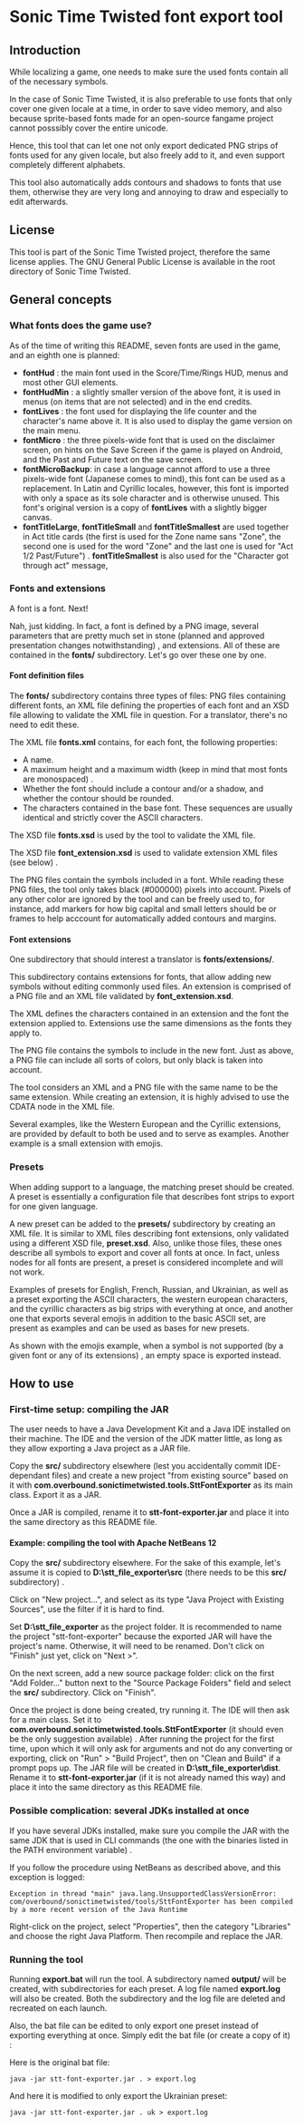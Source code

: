 # Sonic Time Twisted font export tool #

## Introduction ##

While localizing a game, one needs to make sure the used fonts contain all of the necessary symbols. 

In the case of Sonic Time Twisted, it is also preferable to use fonts that only cover one given locale at a time, in order to save video memory, and also because sprite-based fonts made for an open-source fangame project cannot posssibly cover the entire unicode.

Hence, this tool that can let one not only export dedicated PNG strips of fonts used for any given locale, but also freely add to it, and even support completely different alphabets.

This tool also automatically adds contours and shadows to fonts that use them, otherwise they are very long and annoying to draw and especially to edit afterwards.

## License ##

This tool is part of the Sonic Time Twisted project, therefore the same license applies. The GNU General Public License is available in the root directory of Sonic Time Twisted.

## General concepts ##

### What fonts does the game use? ###

As of the time of writing this README, seven fonts are used in the game, and an eighth one is planned:

- **fontHud** : the main font used in the Score/Time/Rings HUD, menus and most other GUI elements.
- **fontHudMin** : a slightly smaller version of the above font, it is used in menus (on items that are not selected) and in the end credits.
- **fontLives** : the font used for displaying the life counter and the character's name above it. It is also used to display the game version on the main menu.
- **fontMicro** : the three pixels-wide font that is used on the disclaimer screen, on hints on the Save Screen if the game is played on Android, and the Past and Future text on the save screen.
- **fontMicroBackup**: in case a language cannot afford to use a three pixels-wide font (Japanese comes to mind), this font can be used as a replacement. In Latin and Cyrillic locales, however, this font is imported with only a space as its sole character and is otherwise unused. This font's original version is a copy of **fontLives** with a slightly bigger canvas.
- **fontTitleLarge**, **fontTitleSmall** and **fontTitleSmallest** are used together in Act title cards (the first is used for the Zone name sans "Zone", the second one is used for the word "Zone" and the last one is used for "Act 1/2 Past/Future") . **fontTitleSmallest** is also used for the "Character got through act" message,


### Fonts and extensions ###

A font is a font. Next!

Nah, just kidding. In fact, a font is defined by a PNG image, several parameters that are pretty much set in stone (planned and approved presentation changes notwithstanding) , and extensions. All of these are contained in the **fonts/** subdirectory. Let's go over these one by one.

#### Font definition files ####

The **fonts/** subdirectory contains three types of files: PNG files containing different fonts, an XML file defining the properties of each font and an XSD file allowing to validate the XML file in question. For a translator, there's no need to edit these.

The XML file **fonts.xml** contains, for each font, the following properties:

- A name.
- A maximum height and a maximum width (keep in mind that most fonts are monospaced) .
- Whether the font should include a contour and/or a shadow, and whether the contour should be rounded.
- The characters contained in the base font. These sequences are usually identical and strictly cover the ASCII characters.

The XSD file **fonts.xsd** is used by the tool to validate the XML file.

The XSD file **font_extension.xsd** is used to validate extension XML files (see below) .

The PNG files contain the symbols included in a font. While reading these PNG files, the tool only takes black (#000000) pixels into account. Pixels of any other color are ignored by the tool and can be freely used to, for instance, add markers for how big capital and small letters should be or frames to help acccount for automatically added contours and margins.

#### Font extensions ####

One subdirectory that should interest a translator is **fonts/extensions/**.

This subdirectory contains extensions for fonts, that allow adding new symbols without editing commonly used files. An extension is comprised of a PNG file and an XML file validated by **font_extension.xsd**.

The XML defines the characters contained in an extension and the font the extension applied to. Extensions use the same dimensions as the fonts they apply to.

The PNG file contains the symbols to include in the new font. Just as above, a PNG file can include all sorts of colors, but only black is taken into account.

The tool considers an XML and a PNG file with the same name to be the same extension. While creating an extension, it is highly advised to use the CDATA node in the XML file.

Several examples, like the Western European and the Cyrillic extensions, are provided by default to both be used and to serve as examples. Another example is a small extension with emojis.

### Presets ###

When adding support to a language, the matching preset should be created. A preset is essentially a configuration file that describes font strips to export for one given language.

A new preset can be added to the **presets/** subdirectory by creating an XML file. It is similar to XML files describing font extensions, only validated using a different XSD file, **preset.xsd**. Also, unlike those files, these ones describe all symbols to export and cover all fonts at once. In fact, unless nodes for all fonts are present, a preset is considered incomplete and will not work.

Examples of presets for English, French, Russian, and Ukrainian, as well as a preset exporting the ASCII characters, the western european characters, and the cyrillic characters as big strips with everything at once, and another one that exports several emojis in addition to the basic ASCII set, are present as examples and can be used as bases for new presets.

As shown with the emojis example, when a symbol is not supported (by a given font or any of its extensions) , an empty space is exported instead.

## How to use ##

### First-time setup: compiling the JAR ###

The user needs to have a Java Development Kit and a Java IDE installed on their machine. The IDE and the version of the JDK matter little, as long as they allow exporting a Java project as a JAR file.

Copy the **src/** subdirectory elsewhere (lest you accidentally commit IDE-dependant files) and create a new project "from existing source" based on it with **com.overbound.sonictimetwisted.tools.SttFontExporter** as its main class. Export it as a JAR.

Once a JAR is compiled, rename it to **stt-font-exporter.jar** and place it into the same directory as this README file.

#### Example: compiling the tool with Apache NetBeans 12 ###

Copy the **src/** subdirectory elsewhere. For the sake of this example, let's assume it is copied to **D:\stt_file_exporter\src** (there needs to be this **src/** subdirectory) .

Click on "New project...", and select as its type "Java Project with Existing Sources", use the filter if it is hard to find.

Set **D:\stt_file_exporter** as the project folder. It is recommended to name the project "stt-font-exporter" because the exported JAR will have the project's name. Otherwise, it will need to be renamed. Don't click on "Finish" just yet, click on "Next >".

On the next screen, add a new source package folder: click on the first "Add Folder..." button next to the "Source Package Folders" field and select the **src/** subdirectory. Click on "Finish".

Once the project is done being created, try running it. The IDE will then ask for a main class. Set it to **com.overbound.sonictimetwisted.tools.SttFontExporter** (it should even be the only suggestion available) . After running the project for the first time, upon which it will only ask for arguments and not do any converting or exporting, click on "Run" > "Build Project", then on "Clean and Build" if a prompt pops up. The JAR file will be created in **D:\stt_file_exporter\dist**. Rename it to **stt-font-exporter.jar** (if it is not already named this way) and place it into the same directory as this README file.

### Possible complication: several JDKs installed at once ###

If you have several JDKs installed, make sure you compile the JAR with the same JDK that is used in CLI commands (the one with the binaries listed in the PATH environment variable) .

If you follow the procedure using NetBeans as described above, and this exception is logged:
```
Exception in thread "main" java.lang.UnsupportedClassVersionError: com/overbound/sonictimetwisted/tools/SttFontExporter has been compiled by a more recent version of the Java Runtime
```
Right-click on the project, select "Properties", then the category "Libraries" and choose the right Java Platform. Then recompile and replace the JAR.

### Running the tool ###

Running **export.bat** will run the tool. A subdirectory named **output/** will be created, with subdirectories for each preset. A log file named **export.log** will also be created. Both the subdirectory and the log file are deleted and recreated on each launch.

Also, the bat file can be edited to only export one preset instead of exporting everything at once. Simply edit the bat file (or create a copy of it) :

Here is the original bat file:
```
java -jar stt-font-exporter.jar . > export.log
```
And here it is modified to only export the Ukrainian preset:
```
java -jar stt-font-exporter.jar . uk > export.log
```
